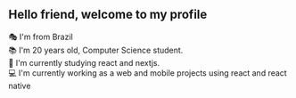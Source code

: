 ## Hello friend, welcome to my profile

<p>
  🎭 I'm from Brazil <br>
  📚 I'm 20 years old, Computer Science student. <br>
  🧠 I'm currently studying react and nextjs. <br>
  💻 I'm currently working as a web and mobile projects using react and react native
<p>
  
